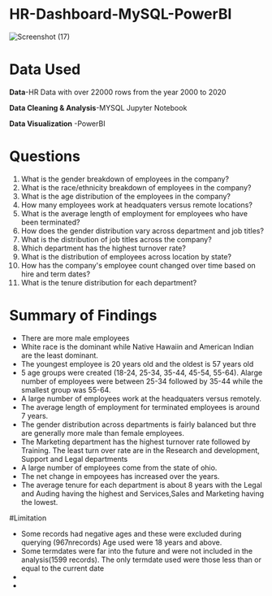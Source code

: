 # HR-Dashboard-MySQL-PowerBI
![Screenshot (17)](https://github.com/user-attachments/assets/45303e35-7381-434e-9564-79201044f8b6)

# Data Used
**Data**-HR Data with over 22000 rows from the year 2000 to 2020

**Data Cleaning & Analysis**-MYSQL Jupyter Notebook

**Data Visualization** -PowerBI

# Questions
1. What is the gender breakdown of employees in the company?
2. What is the race/ethnicity breakdown of employees in the company?
3. What is the age distribution of the employees in the company?
4. How many employees work at headquaters versus remote locations?
5. What is the average length of employment for employees who have been terminated?
6. How does the gender distribution vary across department and job titles?
7. What is the distribution of job titles across the company?
8. Which department has the highest turnover rate?
9. What is the distribution of employees across location by state?
10. How has the company's employee count changed over time based on hire and term dates?
11. What is the tenure distribution for each department?

# Summary of Findings
- There are more male employees
- White race is the dominant while Native Hawaiin and American Indian are the least dominant.
- The youngest employee is 20 years old and the oldest is 57 years old
- 5 age groups were created (18-24, 25-34, 35-44, 45-54, 55-64). Alarge number of employees were between 25-34 followed by 35-44 while the smallest group was 55-64.
- A large number of employees work at the headquaters versus remotely.
- The average length of employment for terminated employees is around 7 years.
- The gender distribution across departments is fairly balanced but thre are generally more male than female employees.
- The Marketing department has the highest turnover rate followed by Training. The least turn over rate are in the Research and development, Support and Legal
departments
- A large number of employees come from the state of ohio.
- The net change in empoyees has increased over the years.
- The average tenure for each department is about 8 years with the Legal and Auding having the highest and Services,Sales and Marketing having the lowest.

#Limitation
- Some records had negative ages and these were excluded during querying (967nrecords) Age used were 18 years and above.
- Some termdates were far into the future and were not included in the analysis(1599 records). The only termdate used were those less than or equal to the current date
- 
- 
